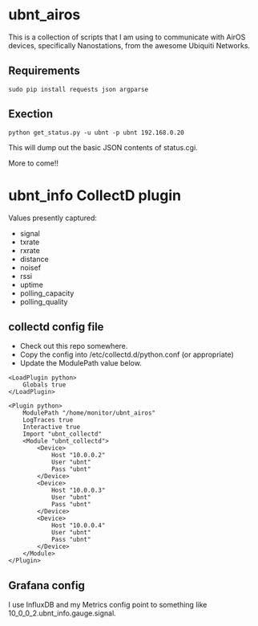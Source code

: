 ubnt_airos
==========

This is a collection of scripts that I am using to communicate with AirOS devices, specifically Nanostations, from the awesome Ubiquiti Networks.

Requirements
------------
```
sudo pip install requests json argparse
```

Exection
--------
```
python get_status.py -u ubnt -p ubnt 192.168.0.20
```

This will dump out the basic JSON contents of status.cgi.

More to come!!

ubnt_info CollectD plugin
=========================

Values presently captured:
* signal
* txrate
* rxrate
* distance
* noisef
* rssi
* uptime
* polling_capacity
* polling_quality

collectd config file
--------------------
- Check out this repo somewhere.
- Copy the config into /etc/collectd.d/python.conf (or appropriate)
- Update the ModulePath value below.

```
<LoadPlugin python>
    Globals true
</LoadPlugin>

<Plugin python>
    ModulePath "/home/monitor/ubnt_airos"
    LogTraces true
    Interactive true
    Import "ubnt_collectd"
    <Module "ubnt_collectd">
        <Device>
            Host "10.0.0.2"
            User "ubnt"
            Pass "ubnt"
        </Device>
        <Device>
            Host "10.0.0.3"
            User "ubnt"
            Pass "ubnt"
        </Device>
        <Device>
            Host "10.0.0.4"
            User "ubnt"
            Pass "ubnt"
        </Device>
    </Module>
</Plugin>
```

Grafana config
--------------
I use InfluxDB and my Metrics config point to something like 10_0_0_2.ubnt_info.gauge.signal.
